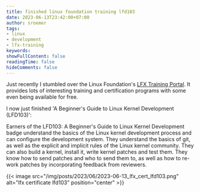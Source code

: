 ```yaml
---
title: finished linux foundation training lfd103
date: 2023-06-13T23:42:00+07:00
author: sroemer
tags:
- linux
- development
- lfx-training
keywords:
showFullContent: false
readingTime: false
hideComments: false
---
```


Just recently I stumbled over the Linux Foundation's [LFX Training Portal](https://lfx.linuxfoundation.org/tools/training-portal).
It provides lots of interesting training and certification programs with some even being available for free.

I now just finished 'A Beginner's Guide to Linux Kernel Development (LFD103)':

Earners of the LFD103: A Beginner's Guide to Linux Kernel Development badge understand the basics of the Linux kernel development
process and can configure the development system. They understand the basics of git, as well as the explicit and implicit rules of
the Linux kernel community. They can also build a kernel, install it, write kernel patches and test them. They know how to send
patches and who to send them to, as well as how to re-work patches by incorporating feedback from reviewers.

{{< image src="/img/posts/2023/06/2023-06-13_lfx_cert_lfd103.png" alt="lfx certificate lfd103" position="center" >}}

